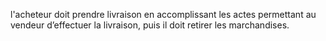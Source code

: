 l'acheteur doit prendre livraison en accomplissant les actes permettant au vendeur
d’effectuer la livraison, puis il doit retirer les marchandises.